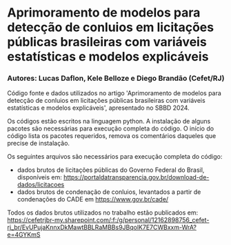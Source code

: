 # Aprimoramento de modelos para detecção de conluios em licitações públicas brasileiras com variáveis estatísticas e modelos explicáveis
### Autores: Lucas Daflon, Kele Belloze e Diego Brandão (Cefet/RJ)

Código fonte e dados utilizados no artigo 'Aprimoramento de modelos para detecção de conluios em licitações públicas brasileiras com variáveis estatísticas e modelos explicáveis', apresentado no SBBD 2024.

Os códigos estão escritos na linguagem python. A instalação de alguns pacotes são necessárias para execução completa do código. O início do código lista os pacotes requeridos, remova os comentários daqueles que precise de instalação.

Os seguintes arquivos são necessários para execução completa do código:
- dados brutos de licitações públicas do Governo Federal do Brasil, disponíveis em: https://portaldatransparencia.gov.br/download-de-dados/licitacoes
- dados brutos de condenação de conluios, levantados a partir de condenações do CADE em https://www.gov.br/cade/

Todos os dados brutos utilizados no trabalho estão publicados em: https://cefetrjbr-my.sharepoint.com/:f:/g/personal/12162898756_cefet-rj_br/EvUPujaKnnxDkMawtBBLRaMBBs9JBqolK7E7CWBxxm-WrA?e=4GYKmS
